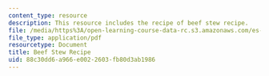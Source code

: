 ```yaml
---
content_type: resource
description: This resource includes the recipe of beef stew recipe.
file: /media/https%3A/open-learning-course-data-rc.s3.amazonaws.com/es-s41-speak-italian-with-your-mouth-full-spring-2012/88c30dd6a966e0022603fb80d3ab1986_MITES_S41S12_BeefStwRecip.pdf
file_type: application/pdf
resourcetype: Document
title: Beef Stew Recipe
uid: 88c30dd6-a966-e002-2603-fb80d3ab1986
---
```

